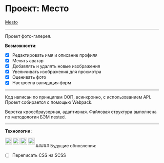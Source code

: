# Проект: Место  

[Mesto](https://vlad-maker.github.io/mesto/)  

***

Проект фото-галерея.  

**Возможности:**
- [x] Редактировать имя и описание профиля
- [x] Менять аватар
- [x] Добавлять и удалять новые изображения
- [x] Увеличивать изображения для просмотра
- [x] Оценивать фото
- [x] Настроена валидация форм

***  

Код написан по принципам ООП, асинхронно, с использованием API.
Проект собирается с помощью Webpack.

Верстка кроссбраузерная, адаптивная. Файловая 
структура выполнена по методологии БЭМ nested.

***
**Технологии:**  

<img align="left" width="22px" src="https://simpleicons.org/icons/html5.svg" />
<img align="left" width="22px" src="https://simpleicons.org/icons/css3.svg" />
<img align="left" width="22px" src="https://simpleicons.org/icons/javascript.svg" />
<img align="left" width="22px" src="https://simpleicons.org/icons/webpack.svg" />

</br>  
##### Будущие обновления:

- [ ] Переписать CSS на SCSS
